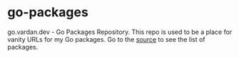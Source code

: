 # go-packages
go.vardan.dev - Go Packages Repository. This repo is used to be a place for vanity URLs for my Go packages. Go to the [source](https://github.com/varp/go-package) to see the list of packages. 
